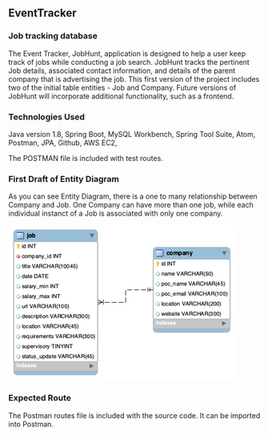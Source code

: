 ## EventTracker

### Job tracking database

The Event Tracker, JobHunt, application is designed to help a user keep track of jobs while conducting a job search. JobHunt tracks the pertinent Job details, associated contact information, and details of the parent company that is advertising the job.  This first version of the project includes two of the initial table entities - Job and Company.  Future versions of JobHunt will incorporate additional functionality, such as a frontend.

### Technologies Used

Java version 1.8, Spring Boot, MySQL Workbench, Spring Tool Suite, Atom, Postman, JPA, Github, AWS EC2,


The POSTMAN file is included with test routes.

### First Draft of Entity Diagram

As you can see Entity Diagram, there is a one to many relationship between Company and Job. One Company can have more than one job, while each individual instanct of a Job is associated with only one company.

![Alt text](https://github.com/Eagle-Fang/EventTrackerProject/blob/main/DB/Untitled.png)



### Expected Route
The Postman routes file is included with the source code.  It can be imported into Postman.   
